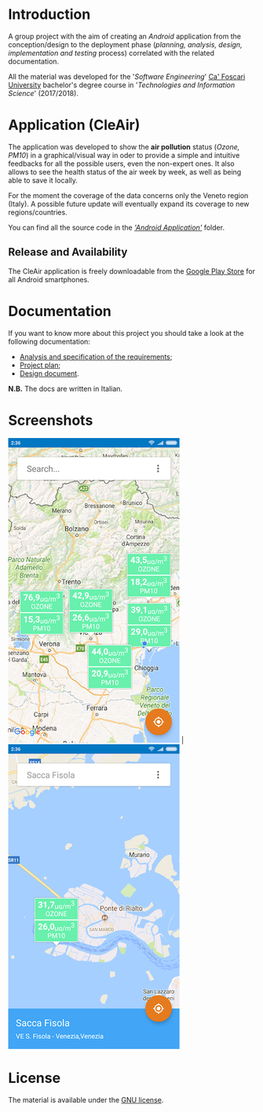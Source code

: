 # Introduction
A group project with the aim of creating an *Android* application from the conception/design to the deployment phase (*planning, analysis, design, implementation and testing* process) correlated with the related documentation.

All the material was developed for the '*Software Engineering*' [Ca' Foscari University](https://www.unive.it) bachelor's degree course in '*Technologies and Information Science*' (2017/2018).

# Application (CleAir)
The application was developed to show the **air pollution** status (*Ozone, PM10*) in a graphical/visual way in oder to provide a simple and intuitive feedbacks for all the possible users, even the non-expert ones. It also allows to see the health status of the air week by week, as well as being able to save it locally.

For the moment the coverage of the data concerns only the Veneto region (Italy). A possible future update will eventually expand its coverage to new regions/countries.

You can find all the source code in the [*'Android Application'*](Android%20Application) folder.

## Release and Availability
The CleAir application is freely downloadable from the [Google Play Store](https://play.google.com/store/apps/details?id=com.greenteadev.unive.clair) for all Android smartphones.

# Documentation
If you want to know more about this project you should take a look at the following documentation:
* [Analysis and specification of the requirements](Documentation/Analysis%20&%20Specs%20Requirements%20(v1.1).pdf);
* [Project plan](Documentation/Project%20Plan%20(v1.1).pdf);
* [Design document](Documentation/Design%20Document%20(v1.1).pdf).

**N.B.** The docs are written in Italian.

# Screenshots
![](./Documentation/Images/home.png)  |  ![](./Documentation/Images/specific-city.png)

# License
The material is available under the [GNU license](https://github.com/FabioDainese/Software_Engineering/blob/master/LICENSE).